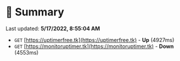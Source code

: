 # 📖 Summary
Last updated: **5/17/2022, 8:55:04 AM**

- `GET` [https://uptimerfree.tk](https://uptimerfree.tk) - **Up** (4927ms)
- `GET` [https://monitoruptimer.tk](https://monitoruptimer.tk) - **Down** (4553ms)
